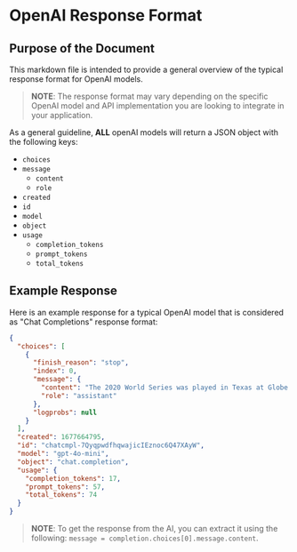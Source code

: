 # OpenAI Response Format

## Purpose of the Document

This markdown file is intended to provide a general overview of the typical response format for OpenAI models. 

> **NOTE**: The response format may vary depending on the specific OpenAI model and API implementation you are looking to integrate in your application.

As a general guideline, **ALL** openAI models will return a JSON object with the following keys:
- `choices`
- `message`
  - `content`
  - `role`
- `created`
- `id`
- `model`
- `object`
- `usage`
  - `completion_tokens`
  - `prompt_tokens`
  - `total_tokens`

## Example Response

Here is an example response for a typical OpenAI model that is considered as "Chat Completions" response format:
```json
{
  "choices": [
    {
      "finish_reason": "stop",
      "index": 0,
      "message": {
        "content": "The 2020 World Series was played in Texas at Globe Life Field in Arlington.",
        "role": "assistant"
      },
      "logprobs": null
    }
  ],
  "created": 1677664795,
  "id": "chatcmpl-7QyqpwdfhqwajicIEznoc6Q47XAyW",
  "model": "gpt-4o-mini",
  "object": "chat.completion",
  "usage": {
    "completion_tokens": 17,
    "prompt_tokens": 57,
    "total_tokens": 74
  }
}
```

> **NOTE**: To get the response from the AI, you can extract it using the following: `message = completion.choices[0].message.content`.